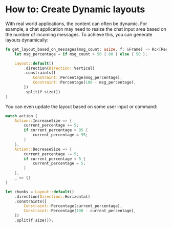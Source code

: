 # How to: Create Dynamic layouts

With real world applications, the content can often be dynamic. For example, a chat application may
need to resize the chat input area based on the number of incoming messages. To achieve this, you
can generate layouts dynamically:

```rust
fn get_layout_based_on_messages(msg_count: usize, f: &Frame) -> Rc<[Rect]> {
    let msg_percentage = if msg_count > 50 { 80 } else { 50 };

    Layout::default()
        .direction(Direction::Vertical)
        .constraints([
            Constraint::Percentage(msg_percentage),
            Constraint::Percentage(100 - msg_percentage),
        ])
        .split(f.size())
}
```

You can even update the layout based on some user input or command:

```rust
match action {
    Action::IncreaseSize => {
        current_percentage += 5;
        if current_percentage > 95 {
            current_percentage = 95;
        }
    },
    Action::DecreaseSize => {
        current_percentage -= 5;
        if current_percentage < 5 {
            current_percentage = 5;
        }
    },
    _ => {}
}

let chunks = Layout::default()
    .direction(Direction::Horizontal)
    .constraints([
        Constraint::Percentage(current_percentage),
        Constraint::Percentage(100 - current_percentage),
    ])
    .split(f.size());

```
